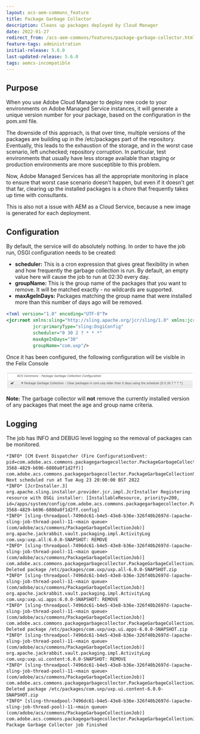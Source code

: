 ```yaml
---
layout: acs-aem-commons_feature
title: Package Garbage Collector
description: Cleans up packages deployed by Cloud Manager
date: 2022-01-27
redirect_from: /acs-aem-commons/features/package-garbage-collector.html 
feature-tags: administration
initial-release: 5.6.0
last-updated-release: 5.6.0
tags: aemcs-incompatible
---
```


## Purpose
When you use Adobe Cloud Manager to deploy new code to your environments on Adobe Managed Service instances, it will generate a unique version number for your package, based on the configuration in the pom.xml file. 

The downside of this approach, is that over time, multiple versions of the packages are building up in the /etc/packages part of the repository. Eventually, this leads to the exhaustion of the storage, and in the worst case scenario, left unchecked; repository corruption. In particular, test environments that usually have less storage available than staging or production environments are more susceptible to this problem. 

Now, Adobe Managed Services has all the appropriate monitoring in place to ensure that worst case scenario doesn't happen, but even if it doesn't get that far, clearing up the installed packages is a chore that frequently takes up time with consultants. 

This is also not a issue with AEM as a Cloud Service, because a new image is generated for each deployment.

## Configuration
By default, the service will do absolutely nothing. In order to have the job run, OSGI configuration needs to be created:
- **scheduler:** 
This is a cron expression that gives great flexibility in when and how frequently the garbage collection is run. By default, an empty value here will cause the job to run at 02:30 every day.
- **groupName:** 
This is the group name of the packages that you want to remove. It will be matched exactly - no wildcards are supported.
- **maxAgeInDays:**
Packages matching the group name that were installed more than this number of days ago will be removed.

```xml
<?xml version="1.0" encoding="UTF-8"?>
<jcr:root xmlns:sling="http://sling.apache.org/jcr/sling/1.0" xmlns:jcr="http://www.jcp.org/jcr/1.0"
          jcr:primaryType="sling:OsgiConfig"
          scheduler="0 30 2 ? * * *"
          maxAgeInDays="30"
          groupName="com.uxp"/>
```
Once it has been configured, the following configuration will be visible in the Felix Console

![image](images/package-garbage-collector-felix-console.png)

**Note:** The garbage collector will **not** remove the currently installed version of any packages that meet the age and group name criteria.

## Logging
The job has INFO and DEBUG level logging so the removal of packages can be monitored.
```text
*INFO* [CM Event Dispatcher (Fire ConfigurationEvent: pid=com.adobe.acs.commons.packagegarbagecollector.PackageGarbageCollectionScheduler.bf74b5ab-3568-4829-b696-6080a0f1d2ff)] com.adobe.acs.commons.packagegarbagecollector.PackageGarbageCollectionScheduler Next scheduled run at Tue Aug 23 20:00:00 BST 2022
*INFO* [JcrInstaller.3] org.apache.sling.installer.provider.jcr.impl.JcrInstaller Registering resource with OSGi installer: [InstallableResource, priority=200, id=/apps/system/config/com.adobe.acs.commons.packagegarbagecollector.PackageGarbageCollectionScheduler.bf74b5ab-3568-4829-b696-6080a0f1d2ff.config]
*INFO* [sling-threadpool-7496dc61-b4e5-43e8-b36e-326f40b2697d-(apache-sling-job-thread-pool)-11-<main queue>(com/adobe/acs/commons/PackageGarbageCollectionJob)] org.apache.jackrabbit.vault.packaging.impl.ActivityLog com.uxp:uxp.all:6.0.0-SNAPSHOT: REMOVE
*INFO* [sling-threadpool-7496dc61-b4e5-43e8-b36e-326f40b2697d-(apache-sling-job-thread-pool)-11-<main queue>(com/adobe/acs/commons/PackageGarbageCollectionJob)] com.adobe.acs.commons.packagegarbagecollector.PackageGarbageCollectionJob Deleted package /etc/packages/com.uxp/uxp.all-6.0.0-SNAPSHOT.zip
*INFO* [sling-threadpool-7496dc61-b4e5-43e8-b36e-326f40b2697d-(apache-sling-job-thread-pool)-11-<main queue>(com/adobe/acs/commons/PackageGarbageCollectionJob)] org.apache.jackrabbit.vault.packaging.impl.ActivityLog com.uxp:uxp.ui.apps:6.0.0-SNAPSHOT: REMOVE
*INFO* [sling-threadpool-7496dc61-b4e5-43e8-b36e-326f40b2697d-(apache-sling-job-thread-pool)-11-<main queue>(com/adobe/acs/commons/PackageGarbageCollectionJob)] com.adobe.acs.commons.packagegarbagecollector.PackageGarbageCollectionJob Deleted package /etc/packages/com.uxp/uxp.ui.apps-6.0.0-SNAPSHOT.zip
*INFO* [sling-threadpool-7496dc61-b4e5-43e8-b36e-326f40b2697d-(apache-sling-job-thread-pool)-11-<main queue>(com/adobe/acs/commons/PackageGarbageCollectionJob)] org.apache.jackrabbit.vault.packaging.impl.ActivityLog com.uxp:uxp.ui.content:6.0.0-SNAPSHOT: REMOVE
*INFO* [sling-threadpool-7496dc61-b4e5-43e8-b36e-326f40b2697d-(apache-sling-job-thread-pool)-11-<main queue>(com/adobe/acs/commons/PackageGarbageCollectionJob)] com.adobe.acs.commons.packagegarbagecollector.PackageGarbageCollectionJob Deleted package /etc/packages/com.uxp/uxp.ui.content-6.0.0-SNAPSHOT.zip
*INFO* [sling-threadpool-7496dc61-b4e5-43e8-b36e-326f40b2697d-(apache-sling-job-thread-pool)-11-<main queue>(com/adobe/acs/commons/PackageGarbageCollectionJob)] com.adobe.acs.commons.packagegarbagecollector.PackageGarbageCollectionJob Package Garbage Collector job finished
```